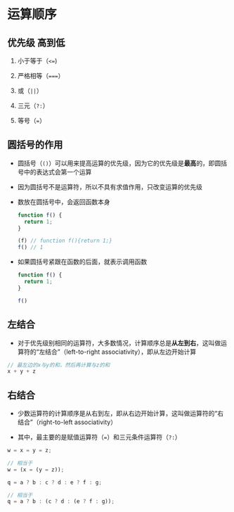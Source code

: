 # 运算顺序

## 优先级 高到低

  1.  小于等于（`<=`)

  2.  严格相等（`===`）

  3.  或（`||`）

  4.  三元（`?:`）

  5.  等号（`=`）

## 圆括号的作用

  - 圆括号（`()`）可以用来提高运算的优先级，因为它的优先级是**最高**的，即圆括号中的表达式会第一个运算

  - 因为圆括号不是运算符，所以不具有求值作用，只改变运算的优先级

  - 数放在圆括号中，会返回函数本身

    ```js
    function f() {
      return 1;
    }

    (f) // function f(){return 1;}
    f() // 1
    ```

  - 如果圆括号紧跟在函数的后面，就表示调用函数

    ```js
    function f() {
      return 1;
    }

    f()
    ```

## 左结合

  - 对于优先级别相同的运算符，大多数情况，计算顺序总是**从左到右**，这叫做运算符的“左结合”（left-to-right associativity），即从左边开始计算

  ```js
  // 最左边的x与y的和，然后再计算与z的和
  x + y + z
  ```

## 右结合

  - 少数运算符的计算顺序是从右到左，即从右边开始计算，这叫做运算符的“右结合”（right-to-left associativity）

  - 其中，最主要的是赋值运算符（`=`）和三元条件运算符（`?:`）

  ```js
  w = x = y = z;

  // 相当于
  w = (x = (y = z));
  ```

  ```js
  q = a ? b : c ? d : e ? f : g;

  // 相当于
  q = a ? b : (c ? d : (e ? f : g));
  ```
